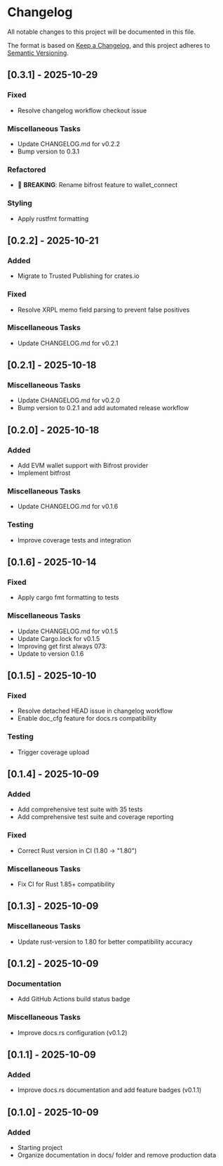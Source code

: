 # Changelog

All notable changes to this project will be documented in this file.

The format is based on [Keep a Changelog](https://keepachangelog.com/en/1.0.0/),
and this project adheres to [Semantic Versioning](https://semver.org/spec/v2.0.0.html).

## [0.3.1] - 2025-10-29

### Fixed

- Resolve changelog workflow checkout issue

### Miscellaneous Tasks

- Update CHANGELOG.md for v0.2.2
- Bump version to 0.3.1

### Refactored

- 🚨 **BREAKING**: Rename bifrost feature to wallet_connect

### Styling

- Apply rustfmt formatting

## [0.2.2] - 2025-10-21

### Added

- Migrate to Trusted Publishing for crates.io

### Fixed

- Resolve XRPL memo field parsing to prevent false positives

### Miscellaneous Tasks

- Update CHANGELOG.md for v0.2.1

## [0.2.1] - 2025-10-18

### Miscellaneous Tasks

- Update CHANGELOG.md for v0.2.0
- Bump version to 0.2.1 and add automated release workflow

## [0.2.0] - 2025-10-18

### Added

- Add EVM wallet support with Bifrost provider
- Implement bitfrost

### Miscellaneous Tasks

- Update CHANGELOG.md for v0.1.6

### Testing

- Improve coverage tests and integration

## [0.1.6] - 2025-10-14

### Fixed

- Apply cargo fmt formatting to tests

### Miscellaneous Tasks

- Update CHANGELOG.md for v0.1.5
- Update Cargo.lock for v0.1.5
- Improving get first always 073:
- Update to version 0.1.6

## [0.1.5] - 2025-10-10

### Fixed

- Resolve detached HEAD issue in changelog workflow
- Enable doc_cfg feature for docs.rs compatibility

### Testing

- Trigger coverage upload

## [0.1.4] - 2025-10-09

### Added

- Add comprehensive test suite with 35 tests
- Add comprehensive test suite and coverage reporting

### Fixed

- Correct Rust version in CI (1.80 -> "1.80")

### Miscellaneous Tasks

- Fix CI for Rust 1.85+ compatibility

## [0.1.3] - 2025-10-09

### Miscellaneous Tasks

- Update rust-version to 1.80 for better compatibility accuracy

## [0.1.2] - 2025-10-09

### Documentation

- Add GitHub Actions build status badge

### Miscellaneous Tasks

- Improve docs.rs configuration (v0.1.2)

## [0.1.1] - 2025-10-09

### Added

- Improve docs.rs documentation and add feature badges (v0.1.1)

## [0.1.0] - 2025-10-09

### Added

- Starting project
- Organize documentation in docs/ folder and remove production data

<!-- generated by git-cliff -->
